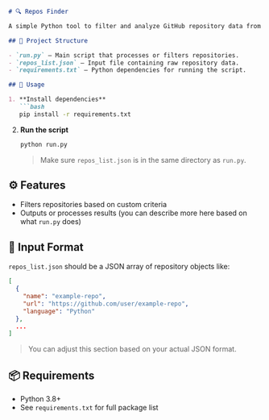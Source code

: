 ````markdown
# 🔍 Repos Finder

A simple Python tool to filter and analyze GitHub repository data from a JSON list.

## 📁 Project Structure

- `run.py` — Main script that processes or filters repositories.
- `repos_list.json` — Input file containing raw repository data.
- `requirements.txt` — Python dependencies for running the script.

## 🚀 Usage

1. **Install dependencies**
   ```bash
   pip install -r requirements.txt
````

2. **Run the script**

   ```bash
   python run.py
   ```

   > Make sure `repos_list.json` is in the same directory as `run.py`.

## ⚙️ Features

* Filters repositories based on custom criteria
* Outputs or processes results (you can describe more here based on what `run.py` does)

## 📝 Input Format

`repos_list.json` should be a JSON array of repository objects like:

```json
[
  {
    "name": "example-repo",
    "url": "https://github.com/user/example-repo",
    "language": "Python"
  },
  ...
]
```

> You can adjust this section based on your actual JSON format.

## 📦 Requirements

* Python 3.8+
* See `requirements.txt` for full package list
```
